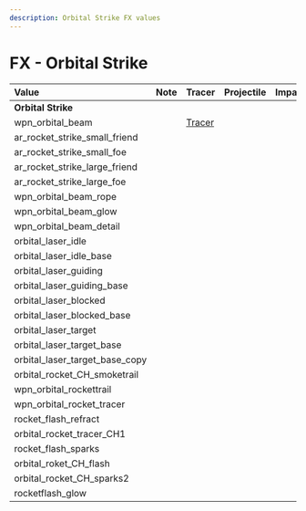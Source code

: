 ```yaml
---
description: Orbital Strike FX values
---
```


# FX - Orbital Strike

| **Value** | **Note** | **Tracer** | Projectile | Impact |
| :--- | :--- | :--- | :--- | :--- |
| **Orbital Strike** |  |  |  |  |
| wpn\_orbital\_beam |  | [Tracer](https://gfycat.com/embarrassedpeskykob) |  |  |
| ar\_rocket\_strike\_small\_friend |  |  |  |  |
| ar\_rocket\_strike\_small\_foe |  |  |  |  |
| ar\_rocket\_strike\_large\_friend |  |  |  |  |
| ar\_rocket\_strike\_large\_foe |  |  |  |  |
| wpn\_orbital\_beam\_rope |  |  |  |  |
| wpn\_orbital\_beam\_glow |  |  |  |  |
| wpn\_orbital\_beam\_detail |  |  |  |  |
| orbital\_laser\_idle |  |  |  |  |
| orbital\_laser\_idle\_base |  |  |  |  |
| orbital\_laser\_guiding |  |  |  |  |
| orbital\_laser\_guiding\_base |  |  |  |  |
| orbital\_laser\_blocked |  |  |  |  |
| orbital\_laser\_blocked\_base |  |  |  |  |
| orbital\_laser\_target |  |  |  |  |
| orbital\_laser\_target\_base |  |  |  |  |
| orbital\_laser\_target\_base\_copy |  |  |  |  |
| orbital\_rocket\_CH\_smoketrail |  |  |  |  |
| wpn\_orbital\_rockettrail |  |  |  |  |
| wpn\_orbital\_rocket\_tracer |  |  |  |  |
| rocket\_flash\_refract |  |  |  |  |
| orbital\_rocket\_tracer\_CH1 |  |  |  |  |
| rocket\_flash\_sparks |  |  |  |  |
| orbital\_roket\_CH\_flash |  |  |  |  |
| orbital\_rocket\_CH\_sparks2 |  |  |  |  |
| rocketflash\_glow |  |  |  |  |

